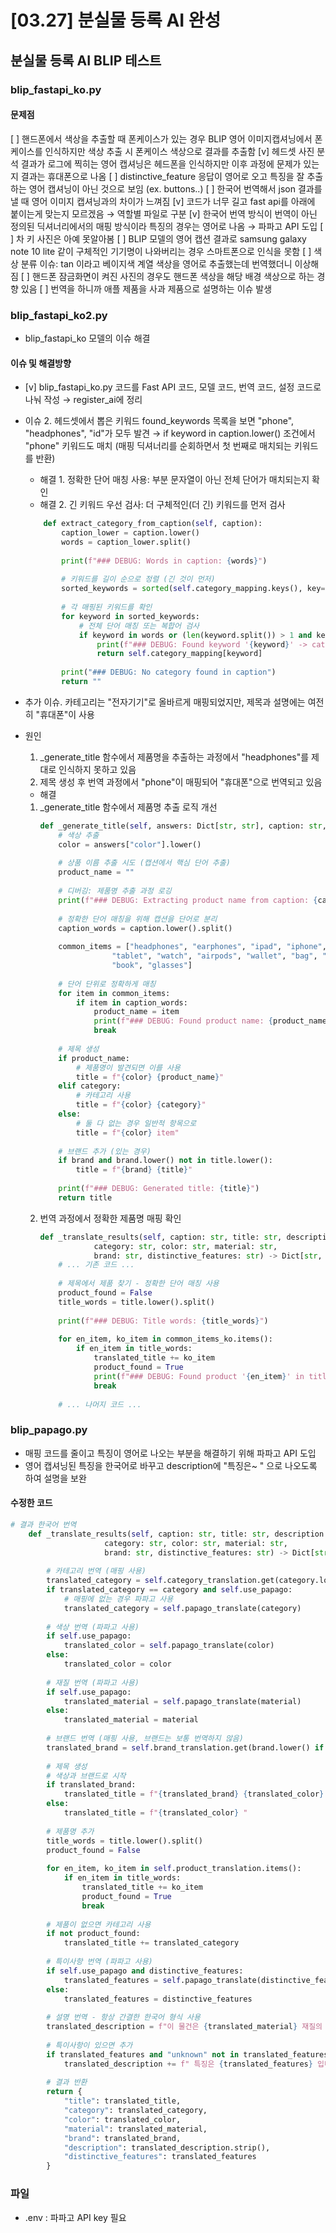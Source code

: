 # [03.27] 분실물 등록 AI 완성

## 분실물 등록 AI BLIP 테스트
### blip_fastapi_ko.py

#### 문제점
[ ] 핸드폰에서 색상을 추출할 때 폰케이스가 있는 경우 BLIP 영어 이미지캡셔닝에서 폰케이스를 인식하지만 색상 추출 시 폰케이스 색상으로 결과를 추출함
[v] 헤드셋 사진 분석 결과가 로그에 찍히는 영어 캡셔닝은 헤드폰을 인식하지만 이후 과정에 문제가 있는지 결과는 휴대폰으로 나옴
[ ] distinctive_feature 응답이 영어로 오고 특징을 잘 추출하는 영어 캡셔닝이 아닌 것으로 보임 (ex. buttons..)
[ ] 한국어 번역해서 json 결과를 낼 때 영어 이미지 캡셔닝과의 차이가 느껴짐 
[v] 코드가 너무 길고 fast api를 아래에 붙이는게 맞는지 모르겠음 → 역할별 파일로 구분
[v] 한국어 번역 방식이 번역이 아닌 정의된 딕셔너리에서의 매핑 방식이라 특징의 경우는 영어로 나옴 → 파파고 API 도입
[ ] 차 키 사진은 아예 못알아봄
[ ] BLIP 모델의 영어 캡션 결과로 samsung galaxy note 10 lite 같이 구체적인 기기명이 나와버리는 경우 스마트폰으로 인식을 못함
[ ] 색상 분류 이슈: tan 이라고 베이지색 계열 색상을 영어로 추출했는데 번역했더니 이상해짐
[ ] 핸드폰 잠금화면이 켜진 사진의 경우도 핸드폰 색상을 해당 배경 색상으로 하는 경향 있음
[ ] 번역을 하니까 애플 제품을 사과 제품으로 설명하는 이슈 발생

### blip_fastapi_ko2.py
- blip_fastapi_ko 모델의 이슈 해결

#### 이슈 및 해결방향
- [v] blip_fastapi_ko.py 코드를 Fast API 코드, 모델 코드, 번역 코드, 설정 코드로 나눠 작성 → register_ai에 정리

- 이슈 2. 헤드셋에서 뽑은 키워드 found_keywords 목록을 보면 "phone", "headphones", "id"가 모두 발견 → if keyword in caption.lower() 조건에서 "phone" 키워드도 매치 (매핑 딕셔너리를 순회하면서 첫 번째로 매치되는 키워드를 반환)
    - 해결 1. 정확한 단어 매칭 사용: 부분 문자열이 아닌 전체 단어가 매치되는지 확인
    - 해결 2. 긴 키워드 우선 검사: 더 구체적인(더 긴) 키워드를 먼저 검사
    ```python
        def extract_category_from_caption(self, caption):
            caption_lower = caption.lower()
            words = caption_lower.split()
            
            print(f"### DEBUG: Words in caption: {words}")
            
            # 키워드를 길이 순으로 정렬 (긴 것이 먼저)
            sorted_keywords = sorted(self.category_mapping.keys(), key=len, reverse=True)
            
            # 각 매핑된 키워드를 확인
            for keyword in sorted_keywords:
                # 전체 단어 매칭 또는 복합어 검사
                if keyword in words or (len(keyword.split()) > 1 and keyword in caption_lower):
                    print(f"### DEBUG: Found keyword '{keyword}' -> category '{self.category_mapping[keyword]}'")
                    return self.category_mapping[keyword]
            
            print("### DEBUG: No category found in caption")
            return ""
    ```

- 추가 이슈. 카테고리는 "전자기기"로 올바르게 매핑되었지만, 제목과 설명에는 여전히 "휴대폰"이 사용
- 원인
    1. _generate_title 함수에서 제품명을 추출하는 과정에서 "headphones"를 제대로 인식하지 못하고 있음
    2. 제목 생성 후 번역 과정에서 "phone"이 매핑되어 "휴대폰"으로 번역되고 있음

    - 해결
    1. _generate_title 함수에서 제품명 추출 로직 개선
        ```python
        def _generate_title(self, answers: Dict[str, str], caption: str, category: str, brand: str) -> str:
            # 색상 추출
            color = answers["color"].lower()
            
            # 상품 이름 추출 시도 (캡션에서 핵심 단어 추출)
            product_name = ""
            
            # 디버깅: 제품명 추출 과정 로깅
            print(f"### DEBUG: Extracting product name from caption: {caption}")
            
            # 정확한 단어 매칭을 위해 캡션을 단어로 분리
            caption_words = caption.lower().split()
            
            common_items = ["headphones", "earphones", "ipad", "iphone", "macbook", "laptop", "phone", 
                        "tablet", "watch", "airpods", "wallet", "bag", "umbrella", "camera", 
                        "book", "glasses"]
            
            # 단어 단위로 정확하게 매칭
            for item in common_items:
                if item in caption_words:
                    product_name = item
                    print(f"### DEBUG: Found product name: {product_name}")
                    break
            
            # 제목 생성
            if product_name:
                # 제품명이 발견되면 이를 사용
                title = f"{color} {product_name}"
            elif category:
                # 카테고리 사용
                title = f"{color} {category}"
            else:
                # 둘 다 없는 경우 일반적 항목으로
                title = f"{color} item"
                
            # 브랜드 추가 (있는 경우)
            if brand and brand.lower() not in title.lower():
                title = f"{brand} {title}"
                
            print(f"### DEBUG: Generated title: {title}")
            return title
        ```
    2. 번역 과정에서 정확한 제품명 매핑 확인
        ```python
        def _translate_results(self, caption: str, title: str, description: str, 
                    category: str, color: str, material: str, 
                    brand: str, distinctive_features: str) -> Dict[str, str]:
            # ... 기존 코드 ...
            
            # 제목에서 제품 찾기 - 정확한 단어 매칭 사용
            product_found = False
            title_words = title.lower().split()
            
            print(f"### DEBUG: Title words: {title_words}")
            
            for en_item, ko_item in common_items_ko.items():
                if en_item in title_words:
                    translated_title += ko_item
                    product_found = True
                    print(f"### DEBUG: Found product '{en_item}' in title, translating to '{ko_item}'")
                    break
            
            # ... 나머지 코드 ...
        ```

### blip_papago.py
- 매핑 코드를 줄이고 특징이 영어로 나오는 부분을 해결하기 위해 파파고 API 도입
- 영어 캡셔닝된 특징을 한국어로 바꾸고 description에 "특징은~ " 으로 나오도록 하여 설명을 보완

#### 수정한 코드
```python
# 결과 한국어 번역
    def _translate_results(self, caption: str, title: str, description: str, 
                     category: str, color: str, material: str, 
                     brand: str, distinctive_features: str) -> Dict[str, str]:
        
        # 카테고리 번역 (매핑 사용)
        translated_category = self.category_translation.get(category.lower(), category)
        if translated_category == category and self.use_papago:
            # 매핑에 없는 경우 파파고 사용
            translated_category = self.papago_translate(category)
        
        # 색상 번역 (파파고 사용)
        if self.use_papago:
            translated_color = self.papago_translate(color)
        else:
            translated_color = color
        
        # 재질 번역 (파파고 사용)
        if self.use_papago:
            translated_material = self.papago_translate(material)
        else:
            translated_material = material
        
        # 브랜드 번역 (매핑 사용, 브랜드는 보통 번역하지 않음)
        translated_brand = self.brand_translation.get(brand.lower() if brand else "", brand if brand else "")
        
        # 제목 생성
        # 색상과 브랜드로 시작
        if translated_brand:
            translated_title = f"{translated_brand} {translated_color} "
        else:
            translated_title = f"{translated_color} "
        
        # 제품명 추가
        title_words = title.lower().split()
        product_found = False
        
        for en_item, ko_item in self.product_translation.items():
            if en_item in title_words:
                translated_title += ko_item
                product_found = True
                break
        
        # 제품이 없으면 카테고리 사용
        if not product_found:
            translated_title += translated_category
        
        # 특이사항 번역 (파파고 사용)
        if self.use_papago and distinctive_features:
            translated_features = self.papago_translate(distinctive_features)
        else:
            translated_features = distinctive_features
        
        # 설명 번역 - 항상 간결한 한국어 형식 사용
        translated_description = f"이 물건은 {translated_material} 재질의 {translated_color} {translated_category}입니다."
        
        # 특이사항이 있으면 추가
        if translated_features and "unknown" not in translated_features.lower() and "none" not in translated_features.lower():
            translated_description += f" 특징은 {translated_features} 입니다."
        
        # 결과 반환
        return {
            "title": translated_title,
            "category": translated_category,
            "color": translated_color,
            "material": translated_material,
            "brand": translated_brand,
            "description": translated_description.strip(),
            "distinctive_features": translated_features
        }
```


### 파일
- .env : 파파고 API key 필요